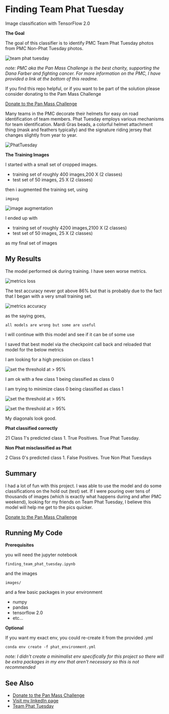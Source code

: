 # Finding Team Phat Tuesday

Image classification with TensorFlow 2.0

**The Goal**

The goal of this classifier is to identify PMC Team Phat Tuesday photos from PMC Non-Phat Tuesday photos.  

![team phat tuesday](images/readme/_phat-1.JPG)


*note: PMC aka the Pan Mass Challenge is the best charity, supporting the Dana Farber and fighting cancer.  For more information on the PMC, I have provided a link at the bottom of this readme.*

If you find this repo helpful, or if you want to be part of the solution please consider donating to the Pam Mass Challenge

[Donate to the Pan Mass Challenge](https://donate.pmc.org/BM0248/)



Many teams in the PMC decorate their helmets for easy on road identification of team members.  Phat Tuesday employs various mechanisms for team identification.  Mardi Gras beads, a colorful helmet attachment thing (mask and feathers typically) and the signature riding jersey that changes slightly from year to year.


![PhatTuesday](/images/readme/the_goal.JPG)



**The Training Images**

I started with a small set of cropped images.  
* training set of roughly 400 images,200 X (2 classes)
* test set of 50 images, 25 X (2 classes) 

then i augmented the training set, using
```
imgaug 
```

![image augmentation](images/readme/imgaug.JPG)

I ended up with

* training set of roughly 4200 images,2100 X (2 classes)
* test set of 50 images, 25 X (2 classes) 

as my final set of images

## My Results

The model performed ok during training.  I have seen worse metrics.

![metrics loss](images/readme/metrics_loss.JPG)

The test accuracy never got above 86% but that is probably due to the fact that I began with a very small training set.

![metrics accuracy](images/readme/metrics_accuracy.JPG)

as the saying goes, 
```
all models are wrong but some are useful
```

I will continue with this model and see if it can be of some use

I saved that best model via the checkpoint call back and reloaded that model for the below metrics

I am looking for a high precision on class 1

![set the threshold at > 95%](images/readme/confusion_matrix_95_001.JPG)

I am ok with a few class 1 being classified as class 0

I am trying to minimize class 0 being classified as class 1

![set the threshold at > 95%](images/readme/confusion_matrix_95_002.JPG)

![set the threshold at > 95%](images/readme/confusion_matrix_95_003.JPG)

My diagonals look good.

**Phat classified correctly**

21 Class 1's predicted class 1.  True Positives.  True Phat Tuesday.

**Non Phat misclassified as Phat**

2 Class 0's predicted class 1.  False Positives.  True Non Phat Tuesdays

## Summary ##
I had a lot of fun with this project.  I was able to use the model and do some classifications on the hold out (test) set.  If I were pouring over tens of thousands of images (which is exactly what happens during and after PMC weekend), looking for my friends on Team Phat Tuesday, I believe this model will help me get to the pics quicker.

[Donate to the Pan Mass Challenge](https://donate.pmc.org/BM0248/)

## Running My Code

**Prerequisites**

you will need the jupyter notebook
```
finding_team_phat_tuesday.ipynb
```
and the images
```
images/
```
and a few basic packages in your environment

* numpy
* pandas
* tensorflow 2.0
* etc...

**Optional**

If you want my exact env, you could re-create it from the provided .yml

```
conda env create -f phat_environment.yml
```

*note: I didn't create a minimalist env specifically for this project so there will be extra packages in my env that aren't necessary so this is not recommended*

## See Also

* [Donate to the Pan Mass Challenge](https://donate.pmc.org/BM0248/)
* [Visit my linkedIn page](https://www.linkedin.com/in/therealphilwalsh/)
* [Team Phat Tuesday](https://phattuesday.org/)
